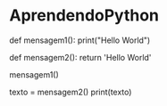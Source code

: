 # AprendendoPython

def mensagem1():
  print("Hello World")

def mensagem2():
  return 'Hello World'

mensagem1()

texto = mensagem2()
print(texto)
